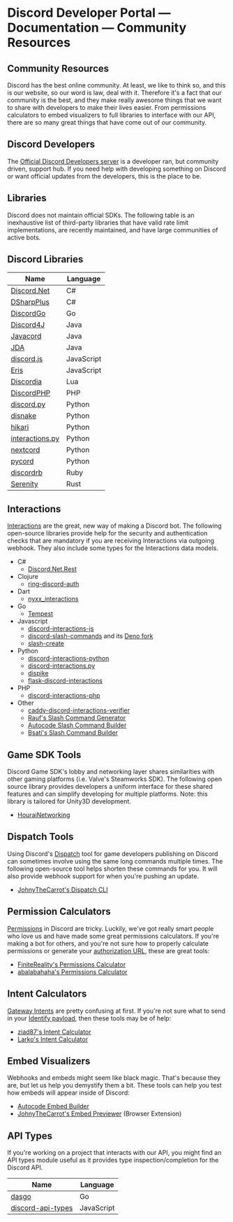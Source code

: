# Discord Developer Portal — Documentation — Community Resources

## Community Resources

Discord has the best online community. At least, we like to think so, and this is our website, so our word is law, deal with it. Therefore it's a fact that our community is the best, and they make really awesome things that we want to share with developers to make their lives easier. From permissions calculators to embed visualizers to full libraries to interface with our API, there are so many great things that have come out of our community.

## Discord Developers

The [Official Discord Developers server](https://discord.gg/discord-developers) is a developer ran, but community driven, support hub. If you need help with developing something on Discord or want official updates from the developers, this is the place to be.

## Libraries

Discord does not maintain official SDKs. The following table is an inexhaustive list of third-party libraries that have valid rate limit implementations, are recently maintained, and have large communities of active bots.

## Discord Libraries

| Name | Language |
| --- | --- |
| [Discord.Net](https://github.com/discord-net/Discord.Net) | C# |
| [DSharpPlus](https://github.com/DSharpPlus/DSharpPlus) | C# |
| [DiscordGo](https://github.com/bwmarrin/discordgo) | Go |
| [Discord4J](https://github.com/Discord4J/Discord4J) | Java |
| [Javacord](https://github.com/Javacord/Javacord) | Java |
| [JDA](https://github.com/DV8FromTheWorld/JDA) | Java |
| [discord.js](https://github.com/discordjs/discord.js) | JavaScript |
| [Eris](https://github.com/abalabahaha/eris) | JavaScript |
| [Discordia](https://github.com/SinisterRectus/Discordia) | Lua |
| [DiscordPHP](https://github.com/discord-php/DiscordPHP) | PHP |
| [discord.py](https://github.com/Rapptz/discord.py) | Python |
| [disnake](https://github.com/DisnakeDev/disnake) | Python |
| [hikari](https://github.com/hikari-py/hikari) | Python |
| [interactions.py](https://github.com/interactions-py/library) | Python |
| [nextcord](https://github.com/nextcord/nextcord) | Python |
| [pycord](https://github.com/Pycord-Development/pycord) | Python |
| [discordrb](https://github.com/shardlab/discordrb) | Ruby |
| [Serenity](https://github.com/serenity-rs/serenity) | Rust |

## Interactions

[Interactions](https://ptb.discord.com/developers/docs/interactions/receiving-and-responding) are the great, new way of making a Discord bot. The following open-source libraries provide help for the security and authentication checks that are mandatory if you are receiving Interactions via outgoing webhook. They also include some types for the Interactions data models.

*   C#
    *   [Discord.Net.Rest](https://github.com/discord-net/Discord.Net)
*   Clojure
    *   [ring-discord-auth](https://github.com/JohnnyJayJay/ring-discord-auth)
*   Dart
    *   [nyxx\_interactions](https://github.com/l7ssha/Nyxx)
*   Go
    *   [Tempest](https://github.com/Amatsagu/Tempest)
*   Javascript
    *   [discord-interactions-js](https://github.com/discord/discord-interactions-js)
    *   [discord-slash-commands](https://github.com/MeguminSama/discord-slash-commands) and its [Deno fork](https://deno.land/x/discord_slash_commands)
    *   [slash-create](https://github.com/Snazzah/slash-create)
*   Python
    *   [discord-interactions-python](https://github.com/discord/discord-interactions-python)
    *   [discord-interactions.py](https://github.com/LiBa001/discord-interactions.py)
    *   [dispike](https://github.com/ms7m/dispike)
    *   [flask-discord-interactions](https://github.com/breqdev/flask-discord-interactions)
*   PHP
    *   [discord-interactions-php](https://github.com/discord/discord-interactions-php)
*   Other
    *   [caddy-discord-interactions-verifier](https://github.com/CarsonHoffman/caddy-discord-interactions-verifier)
    *   [Rauf's Slash Command Generator](https://rauf.wtf/slash)
    *   [Autocode Slash Command Builder](https://autocode.com/tools/discord/command-builder/)
    *   [Bsati's Slash Command Builder](https://bsati.github.io/dc-app-command-builder/)

## Game SDK Tools

Discord Game SDK's lobby and networking layer shares similarities with other gaming platforms (i.e. Valve's Steamworks SDK). The following open source library provides developers a uniform interface for these shared features and can simplify developing for multiple platforms. Note: this library is tailored for Unity3D development.

*   [HouraiNetworking](https://github.com/HouraiTeahouse/HouraiNetworking)

## Dispatch Tools

Using Discord's [Dispatch](https://ptb.discord.com/developers/docs/dispatch/dispatch-and-you) tool for game developers publishing on Discord can sometimes involve using the same long commands multiple times. The following open-source tool helps shorten these commands for you. It will also provide webhook support for when you're pushing an update.

*   [JohnyTheCarrot's Dispatch CLI](https://github.com/JohnyTheCarrot/droops-dispatch)

## Permission Calculators

[Permissions](https://ptb.discord.com/developers/docs/topics/permissions#permissions) in Discord are tricky. Luckily, we've got really smart people who love us and have made some great permissions calculators. If you're making a bot for others, and you're not sure how to properly calculate permissions or generate your [authorization URL](https://ptb.discord.com/developers/docs/topics/oauth2#bot-authorization-flow), these are great tools:

*   [FiniteReality's Permissions Calculator](https://finitereality.github.io/permissions-calculator/?v=0)
*   [abalabahaha's Permissions Calculator](https://discordapi.com/permissions.html#0)

## Intent Calculators

[Gateway Intents](https://ptb.discord.com/developers/docs/topics/gateway#gateway-intents) are pretty confusing at first. If you're not sure what to send in your [Identify payload](https://ptb.discord.com/developers/docs/topics/gateway-events#identify), then these tools may be of help:

*   [ziad87's Intent Calculator](https://ziad87.net/intents/)
*   [Larko's Intent Calculator](https://discord-intents-calculator.vercel.app/)

## Embed Visualizers

Webhooks and embeds might seem like black magic. That's because they are, but let us help you demystify them a bit. These tools can help you test how embeds will appear inside of Discord:

*   [Autocode Embed Builder](https://autocode.com/tools/discord/embed-builder/)
*   [JohnyTheCarrot's Embed Previewer](https://github.com/JohnyTheCarrot/discord-embed-previewer) (Browser Extension)

## API Types

If you're working on a project that interacts with our API, you might find an API types module useful as it provides type inspection/completion for the Discord API.

| Name | Language |
| --- | --- |
| [dasgo](https://github.com/switchupcb/dasgo) | Go |
| [discord-api-types](https://github.com/discordjs/discord-api-types) | JavaScript |

